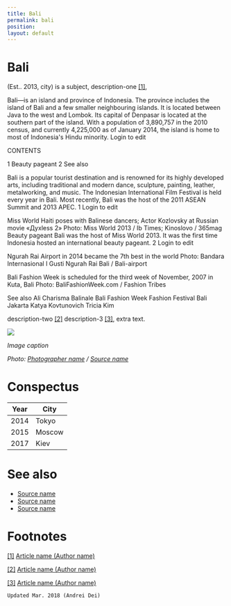 ```yaml
---
title: Bali
permalink: bali
position:
layout: default
---
```


# Bali

(Est.. 2013, city) is a subject, description-one <span id="a1">[\[1\]](#f1)</span>,

Bali—is an island and province of Indonesia. The province includes the island of Bali and a few smaller neighbouring islands. It is located between Java to the west and Lombok. Its capital of Denpasar is located at the southern part of the island. With a population of 3,890,757 in the 2010 census, and currently
4,225,000 as of January 2014, the island is home to most of Indonesia's Hindu minority. Login to edit

CONTENTS

1 Beauty pageant
2 See also

Bali is a popular tourist destination and is renowned for its highly developed arts, including traditional and modern dance, sculpture, painting, leather, metalworking, and music. The Indonesian International Film Festival is held every year in Bali. Most recently, Bali was the host of the 2011 ASEAN Summit and 2013 APEC. 1 Login to edit




Miss World Haiti poses with Balinese dancers; Actor Kozlovsky at Russian movie «Духless 2»
Photo: Miss World 2013 / Ib Times; Kinoslovo / 365mag
Beauty pageant
Bali was the host of Miss World 2013. It was the first time Indonesia hosted an international beauty pageant. 2 Login to edit






Ngurah Rai Airport in 2014 became the 7th best in the world
Photo: Bandara Internasional I Gusti Ngurah Rai Bali / Bali-airport

Bali Fashion Week is scheduled for the third week of November, 2007 in Kuta, Bali
Photo: BaliFashionWeek.com / Fashion Tribes


See also
Ali Charisma
Balinale
Bali Fashion Week
Fashion Festival Bali
Jakarta
Katya Kovtunovich
Tricia Kim



description-two <span id="a2">[\[2\]](#f2)</span> description-3 <span id="a3">[\[3\]](#f3)</span>, extra text.

![](/images/image-name.jpg)

*Image caption*

*Photo: [Photographer name](http://example.net/) / [Source name](http://example.net/)*

# Conspectus

|Year|City|
|----|---------|
|2014|Tokyo|
|2015|Moscow|
|2017|Kiev|

# See also

- [Source name](http://example.net/)
- [Source name](http://example.net/)
- [Source name](http://example.net/)

# Footnotes

[[1]](#a1) <span id="f1"></span> [Article name (Author name)](http://example.net/article)

[[2]](#a2) <span id="f2"></span> [Article name (Author name)](http://example.net/article)

[[3]](#a3) <span id="f3"></span> [Article name (Author name)](http://example.net/article)

`Updated Mar. 2018 (Andrei Dei)`

